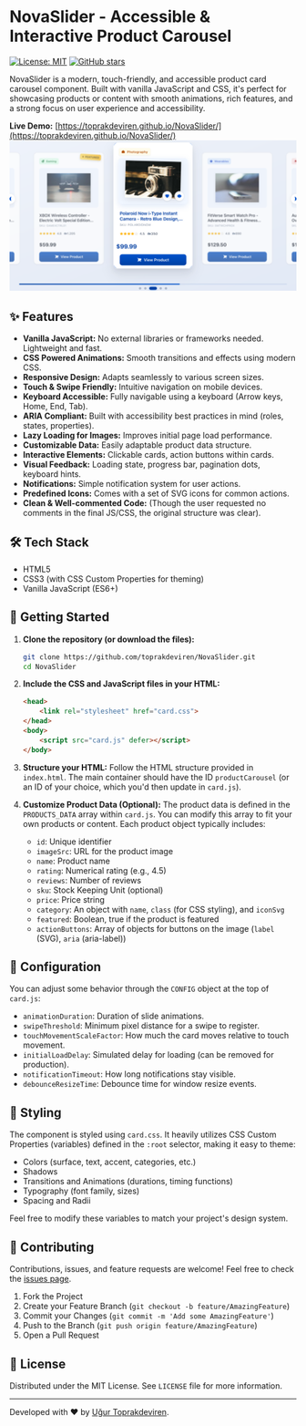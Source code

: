 # NovaSlider - Accessible & Interactive Product Carousel

[![License: MIT](https://img.shields.io/badge/License-MIT-yellow.svg)](https://opensource.org/licenses/MIT)
[![GitHub stars](https://img.shields.io/github/stars/toprakdeviren/NovaSlider?style=social)](https://github.com/toprakdeviren/NovaSlider/stargazers)

NovaSlider is a modern, touch-friendly, and accessible product card carousel component. Built with vanilla JavaScript and CSS, it's perfect for showcasing products or content with smooth animations, rich features, and a strong focus on user experience and accessibility.

**Live Demo:** [https://toprakdeviren.github.io/NovaSlider/](https://toprakdeviren.github.io/NovaSlider/)
![NovaSlider Preview](novaslider-preview.png)

## ✨ Features

*   **Vanilla JavaScript:** No external libraries or frameworks needed. Lightweight and fast.
*   **CSS Powered Animations:** Smooth transitions and effects using modern CSS.
*   **Responsive Design:** Adapts seamlessly to various screen sizes.
*   **Touch & Swipe Friendly:** Intuitive navigation on mobile devices.
*   **Keyboard Accessible:** Fully navigable using a keyboard (Arrow keys, Home, End, Tab).
*   **ARIA Compliant:** Built with accessibility best practices in mind (roles, states, properties).
*   **Lazy Loading for Images:** Improves initial page load performance.
*   **Customizable Data:** Easily adaptable product data structure.
*   **Interactive Elements:** Clickable cards, action buttons within cards.
*   **Visual Feedback:** Loading state, progress bar, pagination dots, keyboard hints.
*   **Notifications:** Simple notification system for user actions.
*   **Predefined Icons:** Comes with a set of SVG icons for common actions.
*   **Clean & Well-commented Code:** (Though the user requested no comments in the final JS/CSS, the original structure was clear).

## 🛠️ Tech Stack

*   HTML5
*   CSS3 (with CSS Custom Properties for theming)
*   Vanilla JavaScript (ES6+)

## 🚀 Getting Started

1.  **Clone the repository (or download the files):**
    ```bash
    git clone https://github.com/toprakdeviren/NovaSlider.git
    cd NovaSlider
    ```

2.  **Include the CSS and JavaScript files in your HTML:**
    ```html
    <head>
        <link rel="stylesheet" href="card.css">
    </head>
    <body>
        <script src="card.js" defer></script>
    </body>
    ```

3.  **Structure your HTML:**
    Follow the HTML structure provided in `index.html`. The main container should have the ID `productCarousel` (or an ID of your choice, which you'd then update in `card.js`).

4.  **Customize Product Data (Optional):**
    The product data is defined in the `PRODUCTS_DATA` array within `card.js`. You can modify this array to fit your own products or content. Each product object typically includes:
    *   `id`: Unique identifier
    *   `imageSrc`: URL for the product image
    *   `name`: Product name
    *   `rating`: Numerical rating (e.g., 4.5)
    *   `reviews`: Number of reviews
    *   `sku`: Stock Keeping Unit (optional)
    *   `price`: Price string
    *   `category`: An object with `name`, `class` (for CSS styling), and `iconSvg`
    *   `featured`: Boolean, true if the product is featured
    *   `actionButtons`: Array of objects for buttons on the image (`label` (SVG), `aria` (aria-label))

## 🔧 Configuration

You can adjust some behavior through the `CONFIG` object at the top of `card.js`:
*   `animationDuration`: Duration of slide animations.
*   `swipeThreshold`: Minimum pixel distance for a swipe to register.
*   `touchMovementScaleFactor`: How much the card moves relative to touch movement.
*   `initialLoadDelay`: Simulated delay for loading (can be removed for production).
*   `notificationTimeout`: How long notifications stay visible.
*   `debounceResizeTime`: Debounce time for window resize events.

## 🎨 Styling

The component is styled using `card.css`. It heavily utilizes CSS Custom Properties (variables) defined in the `:root` selector, making it easy to theme:
*   Colors (surface, text, accent, categories, etc.)
*   Shadows
*   Transitions and Animations (durations, timing functions)
*   Typography (font family, sizes)
*   Spacing and Radii

Feel free to modify these variables to match your project's design system.

## 🤝 Contributing

Contributions, issues, and feature requests are welcome! Feel free to check the [issues page](https://github.com/toprakdeviren/NovaSlider/issues). <!-- Repoyu oluşturunca kullanıcı adını ve repo adını güncelle -->

1.  Fork the Project
2.  Create your Feature Branch (`git checkout -b feature/AmazingFeature`)
3.  Commit your Changes (`git commit -m 'Add some AmazingFeature'`)
4.  Push to the Branch (`git push origin feature/AmazingFeature`)
5.  Open a Pull Request

## 📝 License

Distributed under the MIT License. See `LICENSE` file for more information.

---

Developed with ❤️ by [Uğur Toprakdeviren](https://github.com/toprakdeviren).